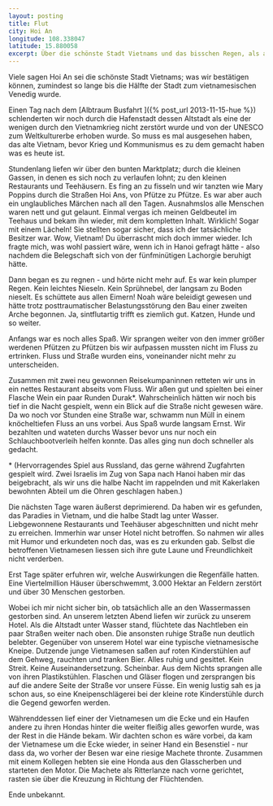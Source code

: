 ```yaml
---
layout: posting
title: Flut
city: Hoi An
longitude: 108.338047
latitude: 15.880058
excerpt: Über die schönste Stadt Vietnams und das bisschen Regen, als auch Straßen unter Wasser und vietnamesisches Lanzenreiten.
---
```



Viele sagen Hoi An sei die schönste Stadt Vietnams; was wir bestätigen können, zumindest so lange bis die Hälfte der Stadt zum vietnamesischen Venedig wurde. 

Einen Tag nach dem [Albtraum Busfahrt ]({% post_url 2013-11-15-hue %}) schlenderten wir noch durch die Hafenstadt dessen Altstadt als eine der wenigen durch den Vietnamkrieg nicht zerstört wurde und von der UNESCO zum Weltkulturerbe erhoben wurde. So muss es mal ausgesehen haben, das alte Vietnam, bevor Krieg und Kommunismus es zu dem gemacht haben was es heute ist. 

Stundenlang liefen wir über den bunten Marktplatz; durch die kleinen Gassen, in denen es sich noch zu verlaufen lohnt; zu den kleinen Restaurants und Teehäusern. Es fing an zu fisseln und wir tanzten wie Mary Poppins durch die Straßen Hoi Ans, von Pfütze zu Pfütze. Es war aber auch ein unglaubliches Märchen nach all den Tagen. Ausnahmslos alle Menschen waren nett und gut gelaunt. Einmal vergas ich meinen Geldbeutel im Teehaus und bekam ihn wieder, mit dem kompletten Inhalt. Wirklich! Sogar mit einem Lächeln! Sie stellten sogar sicher, dass ich der tatsächliche Besitzer war. Wow, Vietnam! Du überrascht mich doch immer wieder. Ich fragte mich, was wohl passiert wäre, wenn ich in Hanoi gefragt hätte - also nachdem die Belegschaft sich von der fünfminütigen Lachorgie beruhigt hätte.

Dann began es zu regnen - und hörte nicht mehr auf. Es war kein plumper Regen. Kein leichtes Nieseln. Kein Sprühnebel, der langsam zu Boden nieselt. Es schüttete aus allen Eimern! Noah wäre beleidigt gewesen und hätte trotz posttraumatischer Belastungsstörung den Bau einer zweiten Arche begonnen. Ja, sintflutartig trifft es ziemlich gut. Katzen, Hunde und so weiter.

Anfangs war es noch alles Spaß. Wir sprangen weiter von den immer größer werdenen Pfützen zu Pfützen bis wir aufpassen mussten nicht im Fluss zu ertrinken. Fluss und Straße wurden eins, voneinander nicht mehr zu unterscheiden. 

Zusammen mit zwei neu gewonnen Reisekumpaninnen retteten wir uns in ein nettes Restaurant abseits vom Fluss. Wir aßen gut und spielten bei einer Flasche Wein ein paar Runden Durak\*. Wahrscheinlich hätten wir noch bis tief in die Nacht gespielt, wenn ein Blick auf die Straße nicht gewesen wäre. Da wo noch vor Stunden eine Straße war, schwamm nun Müll in einem knöcheltiefen Fluss an uns vorbei. Aus Spaß wurde langsam Ernst. Wir bezahlten und wateten durchs Wasser bevor uns nur noch ein Schlauchbootverleih helfen konnte. Das alles ging nun doch schneller als gedacht.

\* (Hervorragendes Spiel aus Russland, das gerne während Zugfahrten gespielt wird. Zwei Israelis im Zug von Sapa nach Hanoi haben mir das beigebracht, als wir uns die halbe Nacht im rappelnden und mit Kakerlaken bewohnten Abteil um die Ohren geschlagen haben.)

Die nächsten Tage waren äußerst deprimierend. Da haben wir es gefunden, das Paradies in Vietnam, und die halbe Stadt lag unter Wasser. Liebgewonnene Restaurants und Teehäuser abgeschnitten und nicht mehr zu erreichen. Immerhin war unser Hotel nicht betroffen. So nahmen wir alles mit Humor und erkundeten noch das, was es zu erkunden gab. Selbst die betroffenen Vietnamesen liessen sich ihre gute Laune und Freundlichkeit nicht verderben.

Erst Tage später erfuhren wir, welche Auswirkungen die Regenfälle hatten. Eine Viertelmillion Häuser überschwemmt, 3.000 Hektar an Feldern zerstört und über 30 Menschen gestorben.

Wobei ich mir nicht sicher bin, ob tatsächlich alle an den Wassermassen gestorben sind. An unserem letzten Abend liefen wir zurück zu unserem Hotel. Als die Altstadt unter Wasser stand, flüchtete das Nachtleben ein paar Straßen weiter nach oben. Die ansonsten ruhige Straße nun deutlich belebter. Gegenüber von unserem Hotel war eine typische vietnamesische Kneipe. Dutzende junge Vietnamesen saßen auf roten Kinderstühlen auf dem Gehweg, rauchten und tranken Bier. Alles ruhig und gesittet. Kein Streit. Keine Auseinandersetzung. Scheinbar. Aus dem Nichts sprangen alle von ihren Plastikstühlen. Flaschen und Gläser flogen und zersprangen bis auf die andere Seite der Straße vor unsere Füsse. Ein wenig lustig sah es ja schon aus, so eine Kneipenschlägerei bei der kleine rote Kinderstühle durch die Gegend geworfen werden. 

Währenddessen lief einer der Vietnamesen um die Ecke und ein Haufen andere zu ihren Hondas hinter die weiter fleißig alles geworfen wurde, was der Rest in die Hände bekam. Wir dachten schon es wäre vorbei, da kam der Vietnamese um die Ecke wieder, in seiner Hand ein Besenstiel - nur dass da, wo vorher der Besen war eine riesige Machete thronte. Zusammen mit einem Kollegen hebten sie eine Honda aus den Glasscherben und starteten den Motor. Die Machete als Ritterlanze nach vorne gerichtet, rasten sie über die Kreuzung in Richtung der Flüchtenden. 

Ende unbekannt.
